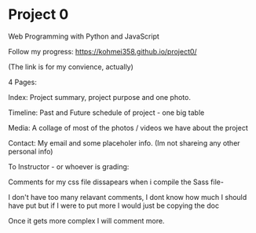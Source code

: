 # Project 0

Web Programming with Python and JavaScript

Follow my progress: https://kohmei358.github.io/project0/

(The link is for my convience, actually)

4 Pages:

Index: Project summary, project purpose and one photo.

Timeline: Past and Future schedule of project - one big table

Media: A collage of most of the photos / videos we have about the project

Contact: My email and some placeholer info. (Im not shareing any other personal info)

To Instructor - or whoever is grading:

Comments for my css file dissapears when i compile the Sass file-

I don't have too many relavant comments, I dont know how much I should have put but if I were to put more I would just be copying the doc

Once it gets more complex I will comment more.
